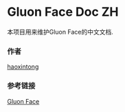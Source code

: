 # Gluon Face Doc ZH
本项目用来维护Gluon Face的中文文档. 

### 作者
[haoxintong](https://github.com/haoxintong)

### 参考链接
[Gluon Face](https://github.com/THUFutureLab/gluon-face)